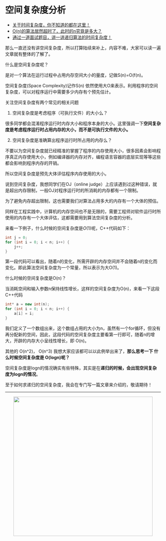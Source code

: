 

# 空间复杂度分析

* [关于时间复杂度，你不知道的都在这里！](https://programmercarl.com/前序/关于时间复杂度，你不知道的都在这里！.html)
* [O(n)的算法居然超时了，此时的n究竟是多大？](https://programmercarl.com/前序/On的算法居然超时了，此时的n究竟是多大？.html)
* [通过一道面试题目，讲一讲递归算法的时间复杂度！](https://programmercarl.com/前序/通过一道面试题目，讲一讲递归算法的时间复杂度！.html)

那么一直还没有讲空间复杂度，所以打算陆续来补上，内容不难，大家可以读一遍文章就有整体的了解了。

什么是空间复杂度呢？

是对一个算法在运行过程中占用内存空间大小的量度，记做S(n)=O(f(n)。

空间复杂度(Space Complexity)记作S(n) 依然使用大O来表示。利用程序的空间复杂度，可以对程序运行中需要多少内存有个预先估计。

关注空间复杂度有两个常见的相关问题

1. 空间复杂度是考虑程序（可执行文件）的大小么？

很多同学都会混淆程序运行时内存大小和程序本身的大小。这里强调一下**空间复杂度是考虑程序运行时占用内存的大小，而不是可执行文件的大小。**

2. 空间复杂度是准确算出程序运行时所占用的内存么？

不要以为空间复杂度就已经精准的掌握了程序的内存使用大小，很多因素会影响程序真正内存使用大小，例如编译器的内存对齐，编程语言容器的底层实现等等这些都会影响到程序内存的开销。

所以空间复杂度是预先大体评估程序内存使用的大小。

说到空间复杂度，我想同学们在OJ（online judge）上应该遇到过这种错误，就是超出内存限制，一般OJ对程序运行时的所消耗的内存都有一个限制。

为了避免内存超出限制，这也需要我们对算法占用多大的内存有一个大体的预估。

同样在工程实践中，计算机的内存空间也不是无限的，需要工程师对软件运行时所使用的内存有一个大体评估，这都需要用到算法空间复杂度的分析。

来看一下例子，什么时候的空间复杂度是$O(1)$呢，C++代码如下：

```CPP
int j = 0;
for (int i = 0; i < n; i++) {
    j++;
}

```
第一段代码可以看出，随着n的变化，所需开辟的内存空间并不会随着n的变化而变化。即此算法空间复杂度为一个常量，所以表示为大O(1)。

什么时候的空间复杂度是O(n)？

当消耗空间和输入参数n保持线性增长，这样的空间复杂度为O(n)，来看一下这段C++代码
```CPP
int* a = new int(n);
for (int i = 0; i < n; i++) {
    a[i] = i;
}
```

我们定义了一个数组出来，这个数组占用的大小为n，虽然有一个for循环，但没有再分配新的空间，因此，这段代码的空间复杂度主要看第一行即可，随着n的增大，开辟的内存大小呈线性增长，即 O(n)。

其他的 O(n^2)， O(n^3) 我想大家应该都可以以此例举出来了，**那么思考一下 什么时候空间复杂度是 O(logn)呢？**

空间复杂度是logn的情况确实有些特殊，其实是在**递归的时候，会出现空间复杂度为logn的情况**。

至于如何求递归的空间复杂度，我会在专门写一篇文章来介绍的，敬请期待！




-----------------------
<div align="center"><img src= /pics/01二维码.jpg width=450> </img></div>
